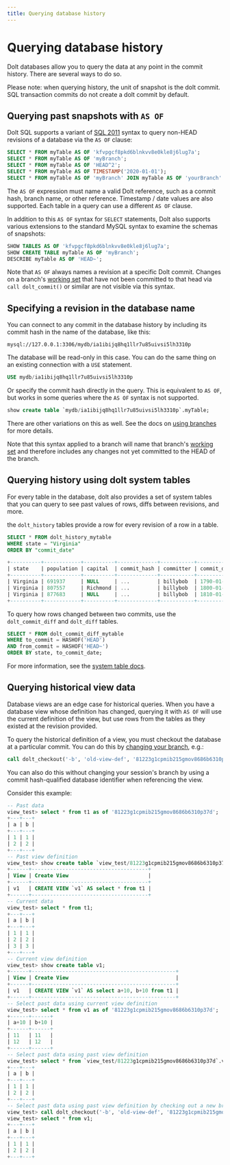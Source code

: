 ```yaml
---
title: Querying database history
---
```


# Querying database history

Dolt databases allow you to query the data at any point in the commit
history. There are several ways to do so.

Please note: when querying history, the unit of snapshot is the dolt
commit. SQL transaction commits do not create a dolt commit by
default.

## Querying past snapshots with `AS OF`

Dolt SQL supports a variant of [SQL
2011](https://en.wikipedia.org/wiki/SQL:2011) syntax to query non-HEAD
revisions of a database via the `AS OF` clause:

```sql
SELECT * FROM myTable AS OF 'kfvpgcf8pkd6blnkvv8e0kle8j6lug7a';
SELECT * FROM myTable AS OF 'myBranch';
SELECT * FROM myTable AS OF 'HEAD^2';
SELECT * FROM myTable AS OF TIMESTAMP('2020-01-01');
SELECT * FROM myTable AS OF 'myBranch' JOIN myTable AS OF 'yourBranch' AS foo;
```

The `AS OF` expression must name a valid Dolt reference, such as a
commit hash, branch name, or other reference. Timestamp / date values
are also supported. Each table in a query can use a different `AS OF`
clause.

In addition to this `AS OF` syntax for `SELECT` statements, Dolt also
supports various extensions to the standard MySQL syntax to examine
the schemas of snapshots:

```sql
SHOW TABLES AS OF 'kfvpgcf8pkd6blnkvv8e0kle8j6lug7a';
SHOW CREATE TABLE myTable AS OF 'myBranch';
DESCRIBE myTable AS OF 'HEAD~';
```

Note that `AS OF` always names a revision at a specific Dolt commit. Changes on a branch's [working
set](../../../concepts/dolt/git/working-set.md) that have not been committed to that head via `call
dolt_commit()` or similar are not visible via this syntax.

## Specifying a revision in the database name

You can connect to any commit in the database history by including its commit hash in the name of
the database, like this:

`mysql://127.0.0.1:3306/mydb/ia1ibijq8hq1llr7u85uivsi5lh3310p`

The database will be read-only in this case. You can do the same thing on an existing connection
with a `USE` statement.

```sql
USE mydb/ia1ibijq8hq1llr7u85uivsi5lh3310p
```

Or specify the commit hash directly in the query. This is equivalent
to `AS OF`, but works in some queries where the `AS OF` syntax is not
supported.

```sql
show create table `mydb/ia1ibijq8hq1llr7u85uivsi5lh3310p`.myTable;
```

There are other variations on this as well. See the docs on [using
branches](branches.md) for more details.

Note that this syntax applied to a branch will name that branch's [working
set](../../concepts/dolt/git/working-set.md) and therefore includes any changes not yet committed to
the HEAD of the branch.

## Querying history using dolt system tables

For every table in the database, dolt also provides a set of system
tables that you can query to see past values of rows, diffs between
revisions, and more.

the `dolt_history` tables provide a row for every revision of a row in
a table.

```sql
SELECT * FROM dolt_history_mytable
WHERE state = "Virginia"
ORDER BY "commit_date"

+----------+------------+----------+-------------+-----------+---------------------------------+
| state    | population | capital  | commit_hash | committer | commit_date                     |
+----------+------------+----------+-------------+-----------+---------------------------------+
| Virginia | 691937     | NULL     | ...         | billybob  | 1790-01-09 00:00:00.0 +0000 UTC |
| Virginia | 807557     | Richmond | ...         | billybob  | 1800-01-01 00:00:00.0 +0000 UTC |
| Virginia | 877683     | NULL     | ...         | billybob  | 1810-01-01 00:00:00.0 +0000 UTC |
+----------+------------+----------+-------------+-----------+---------------------------------+
```

To query how rows changed between two commits, use the
`dolt_commit_diff` and `dolt_diff` tables.

```sql
SELECT * FROM dolt_commit_diff_mytable
WHERE to_commit = HASHOF('HEAD')
AND from_commit = HASHOF('HEAD~')
ORDER BY state, to_commit_date;
```

For more information, see the [system table
docs](dolt-system-tables.md).

## Querying historical view data

Database views are an edge case for historical queries. When you have
a database view whose definition has changed, querying it with `AS OF`
will use the current definition of the view, but use rows from the
tables as they existed at the revision provided.

To query the historical definition of a view, you must checkout the
database at a particular commit. You can do this by [changing your
branch](./branches.md), e.g.:

```sql
call dolt_checkout('-b', 'old-view-def', '81223g1cpmib215gmov8686b6310p37d');
```

You can also do this without changing your session's branch by using a
commit hash-qualified database identifier when referencing the view.

Consider this example:

```sql
-- Past data
view_test> select * from t1 as of '81223g1cpmib215gmov8686b6310p37d';
+---+---+
| a | b |
+---+---+
| 1 | 1 |
| 2 | 2 |
+---+---+
-- Past view definition
view_test> show create table `view_test/81223g1cpmib215gmov8686b6310p37d`.v1;
+------+--------------------------------------+
| View | Create View                          |
+------+--------------------------------------+
| v1   | CREATE VIEW `v1` AS select * from t1 |
+------+--------------------------------------+
-- Current data
view_test> select * from t1;
+---+---+
| a | b |
+---+---+
| 1 | 1 |
| 2 | 2 |
| 3 | 3 |
+---+---+
-- Current view definition
view_test> show create table v1;
+------+-----------------------------------------------+
| View | Create View                                   |
+------+-----------------------------------------------+
| v1   | CREATE VIEW `v1` AS select a+10, b+10 from t1 |
+------+-----------------------------------------------+
-- Select past data using current view definition
view_test> select * from v1 as of '81223g1cpmib215gmov8686b6310p37d';
+------+------+
| a+10 | b+10 |
+------+------+
| 11   | 11   |
| 12   | 12   |
+------+------+
-- Select past data using past view definition
view_test> select * from `view_test/81223g1cpmib215gmov8686b6310p37d`.v1;
+---+---+
| a | b |
+---+---+
| 1 | 1 |
| 2 | 2 |
+---+---+
-- Select past data using past view definition by checking out a new branch
view_test> call dolt_checkout('-b', 'old-view-def', '81223g1cpmib215gmov8686b6310p37d');
view_test> select * from v1;
+---+---+
| a | b |
+---+---+
| 1 | 1 |
| 2 | 2 |
+---+---+
```
